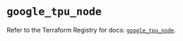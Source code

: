# `google_tpu_node`

Refer to the Terraform Registry for docs: [`google_tpu_node`](https://registry.terraform.io/providers/hashicorp/google/5.45.2/docs/resources/tpu_node).
